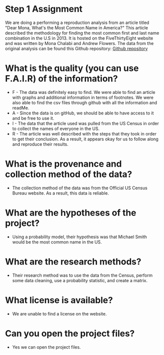 # Step 1 Assignment

We are doing a performing a reproduction analysis from an article titled "Dear Mona, What's the Most Common Name in America?" This article described the methodology for finding the most common first and last name combination in the U.S in 2013. It is hosted on the FiveThirtyEight website and was written by Mona Chalabi and Andrew Flowers. The data from the original analysis can be found this Github repository: [Github repository](https://github.com/fivethirtyeight/data.git)

# What is the quality (you can use F.A.I.R) of the information?
  * F - The data was definitely easy to find. We were able to find an article with graphs and additional information in terms of footnotes. We were also able to find the csv files through github with all the information and readMe.
  * A - Since the data is on gitHub, we should be able to have access to it and be free to use it. 
  * I - The data that the article used was pulled from the US Census in order to collect the names of everyone in the US. 
  * R - The article was well described with the steps that they took in order to get their conclusion. As a result, it appears okay for us to follow along and reproduce their results.
  
# What is the provenance and collection method of the data?
  * The collection method of the data was from the Official US Census Bureau website. As a result, this data is reliable. 
  
# What are the hypotheses of the project?
  * Using a probability model, their hypothesis was that Michael Smith would be the most common name in the US.
  
# What are the research methods?
  * Their research method was to use the data from the Census, perform some data cleaning, use a probability statistic, and create a matrix. 
  
# What license is available?
  * We are unable to find a license on the website. 
  
# Can you open the project files?
  * Yes we can open the project files. 
